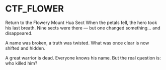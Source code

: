 # CTF_FLOWER
Return to the Flowery Mount Hua Sect
When the petals fell,
the hero took his last breath.
Nine sects were there —
but one changed something… and disappeared.

A name was broken,
a truth was twisted.
What was once clear
is now shifted and hidden.

A great warrior is dead.
Everyone knows his name.
But the real question is:
who killed him?
